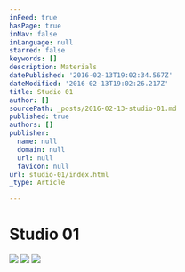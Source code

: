 ```yaml
---
inFeed: true
hasPage: true
inNav: false
inLanguage: null
starred: false
keywords: []
description: Materials
datePublished: '2016-02-13T19:02:34.567Z'
dateModified: '2016-02-13T19:02:26.217Z'
title: Studio 01
author: []
sourcePath: _posts/2016-02-13-studio-01.md
published: true
authors: []
publisher:
  name: null
  domain: null
  url: null
  favicon: null
url: studio-01/index.html
_type: Article

---
```

# Studio 01
![](https://the-grid-user-content.s3-us-west-2.amazonaws.com/a01a8781-b1c1-4b1e-b13f-937affb50081.jpg)
![](https://the-grid-user-content.s3-us-west-2.amazonaws.com/92d0106c-8b0e-41d5-9220-8df61bd0876c.jpg)
![](https://the-grid-user-content.s3-us-west-2.amazonaws.com/1c5c5c58-7e7f-43b5-a797-f550e071f0b2.jpg)